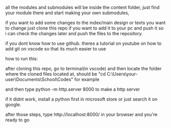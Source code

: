 all the modules and submodules will be inside the content folder, just find your module there and start making your own submodules,

if you want to add some changes to the index/main design or texts you want to change just clone this repo if you want to add it to your pc and push it so i can check the changes later 
and push the files to the repository.

if you dont know how to use github. theres a tutorial on youtube on how to add git on vscode so that its much easier to use


how to run this:

after cloning this repo, go to terminal(in vscode) and then locate the folder where the cloned files located at,
should be "cd C:\Users\your-user\Documents\School\Codes" for example

and then type python -m http.server 8000 to make a http server

if it didnt work, install a python first in  microsoft store or just search it on google.

after those steps, type http://localhost:8000/ in your browser and you're ready to go
